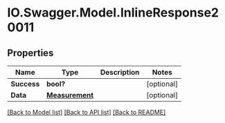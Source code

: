 # IO.Swagger.Model.InlineResponse20011
## Properties

Name | Type | Description | Notes
------------ | ------------- | ------------- | -------------
**Success** | **bool?** |  | [optional] 
**Data** | [**Measurement**](Measurement.md) |  | [optional] 

[[Back to Model list]](../README.md#documentation-for-models) [[Back to API list]](../README.md#documentation-for-api-endpoints) [[Back to README]](../README.md)

